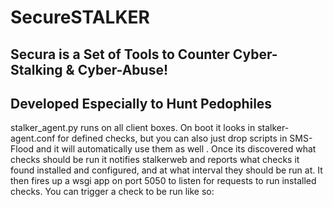 # SecureSTALKER
## Secura is a Set of Tools to Counter Cyber-Stalking & Cyber-Abuse!
## Developed Especially to Hunt Pedophiles

stalker_agent.py runs on all client boxes. On boot it looks in stalker-agent.conf for defined checks, but you can also just drop scripts in SMS-Flood and it will automatically use them as well . Once its discovered what checks should be run it notifies stalkerweb and reports what checks it found installed and configured, and at what interval they should be run at. It then fires up a wsgi app on port 5050 to listen for requests to run installed checks. You can trigger a check to be run like so:

